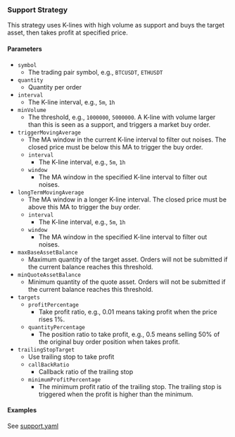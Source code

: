 ### Support Strategy

This strategy uses K-lines with high volume as support and buys the target asset, then takes profit at specified price.


#### Parameters

- `symbol`
    - The trading pair symbol, e.g., `BTCUSDT`, `ETHUSDT`
- `quantity`
    - Quantity per order
- `interval`
    - The K-line interval, e.g., `5m`, `1h`
- `minVolume`
    - The threshold, e.g., `1000000`, `5000000`. A K-line with volume larger than this is seen as a support, and 
      triggers a market buy order.  
- `triggerMovingAverage`
    - The MA window in the current K-line interval to filter out noises. The closed price must be below this MA to 
      trigger the buy order.
    - `interval`
        - The K-line interval, e.g., `5m`, `1h`
    - `window`
        - The MA window in the specified K-line interval to filter out noises.
- `longTermMovingAverage`
    - The MA window in a longer K-line interval. The closed price must be above this MA to trigger the buy order.
    - `interval`
        - The K-line interval, e.g., `5m`, `1h`
    - `window`
        - The MA window in the specified K-line interval to filter out noises.
- `maxBaseAssetBalance`
    - Maximum quantity of the target asset. Orders will not be submitted if the current balance reaches this threshold.
- `minQuoteAssetBalance`
    - Minimum quantity of the quote asset. Orders will not be submitted if the current balance reaches this threshold.
- `targets`
    - `profitPercentage`
        - Take profit ratio, e.g., 0.01 means taking profit when the price rises 1%. 
    - `quantityPercentage`
        - The position ratio to take profit, e.g., 0.5 means selling 50% of the original buy order position when takes 
          profit.
- `trailingStopTarget`
  - Use trailing stop to take profit
  - `callBackRatio`
    - Callback ratio of the trailing stop
  - `minimumProfitPercentage`
    - The minimum profit ratio of the trailing stop. The trailing stop is triggered when the profit is higher than the minimum.


#### Examples

See [support.yaml](../../config/support.yaml)